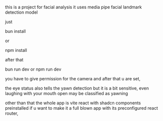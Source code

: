 this is a project for facial analysis
it uses media pipe facial landmark detection model

just

bun install

or

npm install

after that

bun run dev
or
npm run dev

you have to give permission for the camera and after that u are set,

the eye status also tells the yawn detection but it is a bit sensitive, even laughing with your mouth open may be classified as yawning

other than that the whole app is vite react with shadcn components preinstalled if u want to make it a full blown app with its preconfigured react router,

